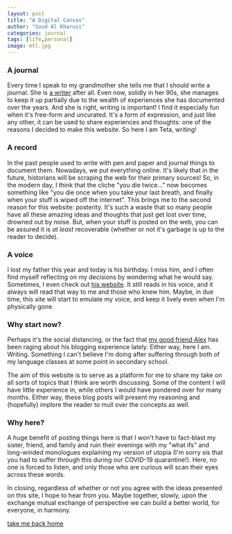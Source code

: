 ```yaml
---
layout: post
title: "A Digital Canvas"
author: "Soud Al Kharusi"
categories: journal
tags: [life,personal]
image: mtl.jpg
---
```


### A journal

Every time I speak to my grandmother she tells me that I should write a journal. She is <a href="https://www.amazon.com/s?i=stripbooks&rh=p_27%3ANaila+Barwani&s=relevancerank&text=Naila+Barwani&ref=dp_byline_sr_book_1" target="_blank">a writer</a> after all. Even now, solidly in her 90s, she manages to keep it up partially due to the wealth of experiences she has documented over the years. And she is right, writing is important! I find it especially fun when it's free-form and uncurated. It's a form of expression, and just like any other, it can be used to share experiences and thoughts: one of the reasons I decided to make this website. So here I am Teta, writing!

### A record

In the past people used to write with pen and paper and journal things to document them. Nowadays, we put everything online. It's likely that in the future, historians will be scraping the web for their primary sources! So, in the modern day, I think that the cliche "you die twice..." now becomes something like "you die once when you take your last breath, and finally when your stuff is wiped off the internet". This brings me to the second reason for this website: posterity. It's such a waste that so many people have all these amazing ideas and thoughts that just get lost over time, drowned out by noise. But, when your stuff is posted on the web, you can be assured it is _at least_ recoverable (whether or not it's garbage is up to the reader to decide).

### A voice

I lost my father this year and today is his birthday. I miss him, and I often find myself reflecting on my decisions by wondering what he would say. Sometimes, I even check out <a href="http://samirkharusi.net/" target="_blank">his website</a>. It still reads in his voice, and it always will read that way to me and those who knew him. Maybe, in due time, this site will start to emulate my voice, and keep it lively even when I'm physically gone.

### Why start now?

Perhaps it's the social distancing, or the fact that <a href="https://medium.com/@wzm" target="_blank">my good friend Alex</a> has been raging about his blogging experience lately. Either way, here I am. Writing. Something I can't believe I'm doing after suffering through both of my language classes at some point in secondary school.

The aim of this website is to serve as a platform for me to share my take on all sorts of topics that I think are worth discussing. Some of the content I will have little experience in, while others I would have pondered over for many months. Either way, these blog posts will present my reasoning and (hopefully) implore the reader to mull over the concepts as well. 

### Why here?

A huge benefit of posting things here is that I won't have to fact-blast my sister, friend, and family and ruin their evenings with my "what ifs" and long-winded monologues explaining my version of utopia (I'm sorry sis that you had to suffer through this during our COVID-19 quarantine!). Here, no one is forced to listen, and only those who are curious will scan their eyes across these words. 

In closing, regardless of whether or not you agree with the ideas presented on this site, I hope to hear from you. Maybe together, slowly, upon the exchange mutual exchange of perspective we can build a better world, for everyone, in harmony. 

<a href="../index.html">take me back home</a>
